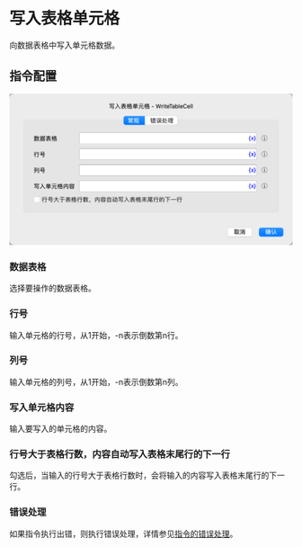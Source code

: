 # 写入表格单元格

向数据表格中写入单元格数据。

## 指令配置

![写入表格单元格常规配置对话框](write_table_cell_general_config.png)

### 数据表格

选择要操作的数据表格。

### 行号

输入单元格的行号，从1开始，-n表示倒数第n行。

### 列号

输入单元格的列号，从1开始，-n表示倒数第n列。

### 写入单元格内容

输入要写入的单元格的内容。

### 行号大于表格行数，内容自动写入表格末尾行的下一行

勾选后，当输入的行号大于表格行数时，会将输入的内容写入表格末尾行的下一行。

### 错误处理

如果指令执行出错，则执行错误处理，详情参见[指令的错误处理](../../manual/error_handling.md)。
